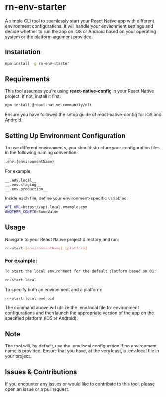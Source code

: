 # rn-env-starter

A simple CLI tool to seamlessly start your React Native app with different environment configurations. It will handle your environment settings and decide whether to run the app on iOS or Android based on your operating system or the platform argument provided.


## Installation

```bash
npm install -g rn-env-starter

```

## Requirements

This tool assumes you're using __react-native-config__ in your React Native project. If not, install it first:

```bash
npm install @react-native-community/cli
```

Ensure you have followed the setup guide of react-native-config for iOS and Android.



## Setting Up Environment Configuration

To use different environments, you should structure your configuration files in the following naming convention:

```bash
.env.{environmentName}
```

For example:

    __.env.local__
    __.env.staging__
    __.env.production__

Inside each file, define your environment-specific variables:

```bash
API_URL=https://api.local.example.com
ANOTHER_CONFIG=SomeValue
```

## Usage

Navigate to your React Native project directory and run:

```bash
rn-start [environmentName] [platform]
```


### For example:

    To start the local environment for the default platform based on OS:

```bash
rn-start local
```

To specify both an environment and a platform:
```bash
rn-start local android
```

The command above will utilize the .env.local file for environment configurations and then launch the appropriate version of the app on the specified platform (iOS or Android).

## Note

The tool will, by default, use the .env.local configuration if no environment name is provided. Ensure that you have, at the very least, a .env.local file in your project.


## Issues & Contributions

If you encounter any issues or would like to contribute to this tool, please open an issue or a pull request.
